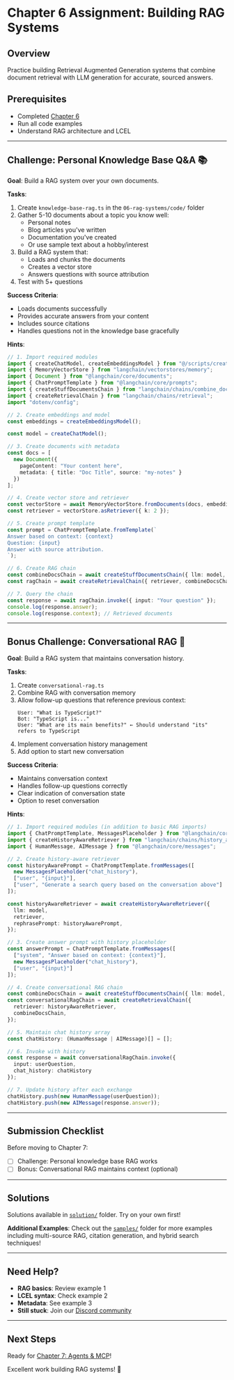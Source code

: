 # Chapter 6 Assignment: Building RAG Systems

## Overview

Practice building Retrieval Augmented Generation systems that combine document retrieval with LLM generation for accurate, sourced answers.

## Prerequisites

- Completed [Chapter 6](./README.md)
- Run all code examples
- Understand RAG architecture and LCEL

---

## Challenge: Personal Knowledge Base Q&A 📚

**Goal**: Build a RAG system over your own documents.

**Tasks**:
1. Create `knowledge-base-rag.ts` in the `06-rag-systems/code/` folder
2. Gather 5-10 documents about a topic you know well:
   - Personal notes
   - Blog articles you've written
   - Documentation you've created
   - Or use sample text about a hobby/interest
3. Build a RAG system that:
   - Loads and chunks the documents
   - Creates a vector store
   - Answers questions with source attribution
4. Test with 5+ questions

**Success Criteria**:
- Loads documents successfully
- Provides accurate answers from your content
- Includes source citations
- Handles questions not in the knowledge base gracefully

**Hints**:
```typescript
// 1. Import required modules
import { createChatModel, createEmbeddingsModel } from "@/scripts/create-model.js";
import { MemoryVectorStore } from "langchain/vectorstores/memory";
import { Document } from "@langchain/core/documents";
import { ChatPromptTemplate } from "@langchain/core/prompts";
import { createStuffDocumentsChain } from "langchain/chains/combine_documents";
import { createRetrievalChain } from "langchain/chains/retrieval";
import "dotenv/config";

// 2. Create embeddings and model
const embeddings = createEmbeddingsModel();

const model = createChatModel();

// 3. Create documents with metadata
const docs = [
  new Document({
    pageContent: "Your content here",
    metadata: { title: "Doc Title", source: "my-notes" }
  })
];

// 4. Create vector store and retriever
const vectorStore = await MemoryVectorStore.fromDocuments(docs, embeddings);
const retriever = vectorStore.asRetriever({ k: 2 });

// 5. Create prompt template
const prompt = ChatPromptTemplate.fromTemplate(`
Answer based on context: {context}
Question: {input}
Answer with source attribution.
`);

// 6. Create RAG chain
const combineDocsChain = await createStuffDocumentsChain({ llm: model, prompt });
const ragChain = await createRetrievalChain({ retriever, combineDocsChain });

// 7. Query the chain
const response = await ragChain.invoke({ input: "Your question" });
console.log(response.answer);
console.log(response.context); // Retrieved documents
```

---

## Bonus Challenge: Conversational RAG 💬

**Goal**: Build a RAG system that maintains conversation history.

**Tasks**:
1. Create `conversational-rag.ts`
2. Combine RAG with conversation memory
3. Allow follow-up questions that reference previous context:
   ```
   User: "What is TypeScript?"
   Bot: "TypeScript is..."
   User: "What are its main benefits?" ← Should understand "its" refers to TypeScript
   ```
4. Implement conversation history management
5. Add option to start new conversation

**Success Criteria**:
- Maintains conversation context
- Handles follow-up questions correctly
- Clear indication of conversation state
- Option to reset conversation

**Hints**:
```typescript
// 1. Import required modules (in addition to basic RAG imports)
import { ChatPromptTemplate, MessagesPlaceholder } from "@langchain/core/prompts";
import { createHistoryAwareRetriever } from "langchain/chains/history_aware_retriever";
import { HumanMessage, AIMessage } from "@langchain/core/messages";

// 2. Create history-aware retriever
const historyAwarePrompt = ChatPromptTemplate.fromMessages([
  new MessagesPlaceholder("chat_history"),
  ["user", "{input}"],
  ["user", "Generate a search query based on the conversation above"]
]);

const historyAwareRetriever = await createHistoryAwareRetriever({
  llm: model,
  retriever,
  rephrasePrompt: historyAwarePrompt,
});

// 3. Create answer prompt with history placeholder
const answerPrompt = ChatPromptTemplate.fromMessages([
  ["system", "Answer based on context: {context}"],
  new MessagesPlaceholder("chat_history"),
  ["user", "{input}"]
]);

// 4. Create conversational RAG chain
const combineDocsChain = await createStuffDocumentsChain({ llm: model, prompt: answerPrompt });
const conversationalRagChain = await createRetrievalChain({
  retriever: historyAwareRetriever,
  combineDocsChain,
});

// 5. Maintain chat history array
const chatHistory: (HumanMessage | AIMessage)[] = [];

// 6. Invoke with history
const response = await conversationalRagChain.invoke({
  input: userQuestion,
  chat_history: chatHistory
});

// 7. Update history after each exchange
chatHistory.push(new HumanMessage(userQuestion));
chatHistory.push(new AIMessage(response.answer));
```

---

## Submission Checklist

Before moving to Chapter 7:

- [ ] Challenge: Personal knowledge base RAG works
- [ ] Bonus: Conversational RAG maintains context (optional)

---

## Solutions

Solutions available in [`solution/`](./solution/) folder. Try on your own first!

**Additional Examples**: Check out the [`samples/`](./samples/) folder for more examples including multi-source RAG, citation generation, and hybrid search techniques!

---

## Need Help?

- **RAG basics**: Review example 1
- **LCEL syntax**: Check example 2
- **Metadata**: See example 3
- **Still stuck**: Join our [Discord community](https://aka.ms/foundry/discord)

---

## Next Steps

Ready for [Chapter 7: Agents & MCP](../07-agents-mcp/README.md)!

Excellent work building RAG systems! 🎉
